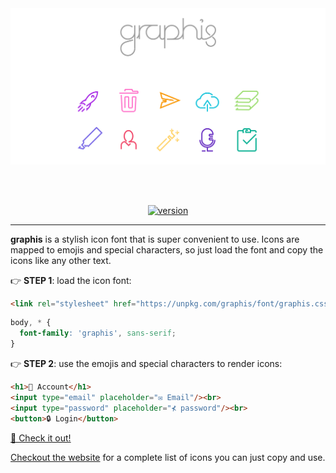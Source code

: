 <div align="center">
<img src="banner-rainbow.svg" width="512px"/>

<br><br>
  
[![version](https://img.shields.io/npm/v/graphis?style=flat-square)](https://www.npmjs.com/package/graphis)
  
</div>

---

**graphis** is a stylish icon font that is super convenient to use. Icons are mapped to emojis and special characters, so
just load the font and copy the icons like any other text.

👉 **STEP 1**: load the icon font:
```html
<link rel="stylesheet" href="https://unpkg.com/graphis/font/graphis.css">
```
```css
body, * {
  font-family: 'graphis', sans-serif;
}
```
👉 **STEP 2**: use the emojis and special characters to render icons:
```html
<h1>👤 Account</h1>
<input type="email" placeholder="✉ Email"/><br>
<input type="password" placeholder="⊀ password"/><br>
<button>🔒 Login</button>
```
[🚀 Check it out!](https://codepen.io/lorean_victor/pen/oNWzOQr)

[Checkout the website](https://loreanvictor.github.io/graphis/) for a complete list of icons you can just copy and use.
